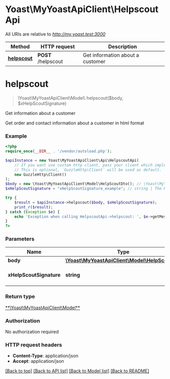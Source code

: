 # Yoast\MyYoastApiClient\HelpscoutApi

All URIs are relative to *http://my.yoast.test:3000*

Method | HTTP request | Description
------------- | ------------- | -------------
[**helpscout**](HelpscoutApi.md#helpscout) | **POST** /helpscout | Get information about a customer

# **helpscout**
> \Yoast\MyYoastApiClient\Model\ helpscout($body, $xHelpScoutSignature)

Get information about a customer

Get order and contact information about a customer in html format

### Example
```php
<?php
require_once(__DIR__ . '/vendor/autoload.php');

$apiInstance = new Yoast\MyYoastApiClient\Api\HelpscoutApi(
    // If you want use custom http client, pass your client which implements `GuzzleHttp\ClientInterface`.
    // This is optional, `GuzzleHttp\Client` will be used as default.
    new GuzzleHttp\Client()
);
$body = new \Yoast\MyYoastApiClient\Model\HelpScoutDto(); // \Yoast\MyYoastApiClient\Model\HelpScoutDto | 
$xHelpScoutSignature = "xHelpScoutSignature_example"; // string | The Helpscout signature

try {
    $result = $apiInstance->helpscout($body, $xHelpScoutSignature);
    print_r($result);
} catch (Exception $e) {
    echo 'Exception when calling HelpscoutApi->helpscout: ', $e->getMessage(), PHP_EOL;
}
?>
```

### Parameters

Name | Type | Description  | Notes
------------- | ------------- | ------------- | -------------
 **body** | [**\Yoast\MyYoastApiClient\Model\HelpScoutDto**](../Model/HelpScoutDto.md)|  |
 **xHelpScoutSignature** | **string**| The Helpscout signature |

### Return type

[**\Yoast\MyYoastApiClient\Model\**](../Model/.md)

### Authorization

No authorization required

### HTTP request headers

 - **Content-Type**: application/json
 - **Accept**: application/json

[[Back to top]](#) [[Back to API list]](../../README.md#documentation-for-api-endpoints) [[Back to Model list]](../../README.md#documentation-for-models) [[Back to README]](../../README.md)

